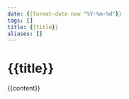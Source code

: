 ```yaml
---
date: {{format-date now "%Y-%m-%d"}}
tags: []
title: {{title}}
aliases: []
---
```


# {{title}}

{{content}}
